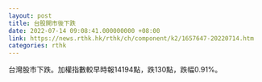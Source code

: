 ```yaml
---
layout: post
title: 台股開市後下跌
date: 2022-07-14 09:08:41.000000000 +08:00
link: https://news.rthk.hk/rthk/ch/component/k2/1657647-20220714.htm
categories: rthk
---
```


台灣股市下跌。加權指數較早時報14194點，跌130點，跌幅0.91%。
